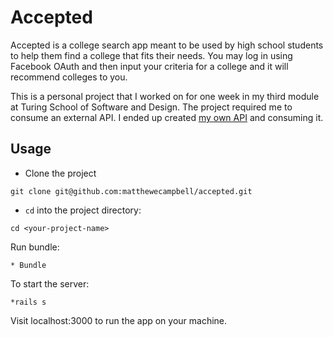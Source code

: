 # Accepted
Accepted is a college search app meant to be used by high school students to help them find a college that fits their needs.  You may log in using Facebook OAuth and then input your criteria for a college and it will recommend colleges to you.

This is a personal project that I worked on for one week in my third module at Turing School of Software and Design.  The project required me to consume an external API.  I ended up created [my own API](https://github.com/matthewecampbell/accepted_api) and consuming it.

## Usage
* Clone the project
```
git clone git@github.com:matthewecampbell/accepted.git
```
* `cd` into the project directory:
```
cd <your-project-name>
```
Run bundle:
```
* Bundle
```
To start the server:
```
*rails s
```
Visit localhost:3000 to run the app on your machine.
